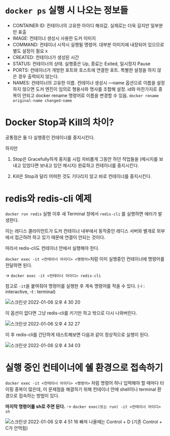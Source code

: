 # `docker ps` 실행 시 나오는 정보들

- CONTAINER ID: 컨테이너의 고유한 아이디 해쉬값. 실제로는 더욱 길지만 일부분만 표출
- IMAGE: 컨테이너 생성시 사용한 도커 이미지
- COMMAND: 컨테이너 시작시 실행될 명령어. 대부분 이미지에 내장되어 있으므로 별도 설정이 필요 x
- CREATED: 컨테이너가 생성된 시간
- STATUS: 컨테이너의 상태. 실행중은 Up, 종료는 Exited, 일시정지 Pause
- PORTS: 컨테이너가 개방한 포트와 호스트에 연결한 포트. 특별한 설정을 하지 않은 경우 출력되지 않는다.
- NAMES: 컨테이너의 고유한 이름. 컨테이너 생성시 —name 옵션으로 이름을 설정하지 않으면 도커 엔진이 임의로 형용사와 명사를 조합해 설정. id와 마찬가지로 중복이 안되고 docker rename 명령어로 이름을 변경할 수 있음.
  `docker rename original-name changed-name`

# Docker Stop과 Kill의 차이?

공통점은 둘 다 실행중인 컨테이너를 중지시킨다.

하지만

1. Stop은 Gracefully하게 중지를 시킴
   자비롭게 그동안 하던 작업들을 (메시지를 보내고 있었다면 보내고 있던 메시지) 완료하고 컨테이너를 중지시킨다.

2. Kill은 Stop과 달리 어떠한 것도 기다리지 않고 바로 컨테이너를 중지시킨다.

# redis와 redis-cli 예제

`docker run redis` 실행 이후 새 Terminal 창에서 `redis-cli` 를 실행하면 에러가 발생한다.

이는 레디스 클라이언트가 도커 컨테이너 내부에서 동작중인 레디스 서버와 별개로 외부에서 접근하려 하고 있기 때문에 연결이 안되는 것이다.

따라서 redis-cli도 컨테이너 안에서 실행해야 한다.

`docker exec -it <컨테이너 아이디> <명령어>`처럼 이미 실행중인 컨테이너에 명령어를 전달하면 된다.

-> `docker exec -it <컨테이너 아이디> redis-cli`

참고로 `-it`을 붙여줘야 명령어를 실행한 후 계속 명령어를 적을 수 있다.
(-i : interactive, -t : terminal)

![스크린샷 2022-01-06 오후 4 30 20](https://user-images.githubusercontent.com/60968342/148349381-feb5a1ab-47fe-40fd-9252-e8e99cf71e91.png)

이 옵션이 없다면 그냥 redis-cli를 키기만 하고 밖으로 다시 나와버린다.

![스크린샷 2022-01-06 오후 4 32 27](https://user-images.githubusercontent.com/60968342/148349396-bd3bf77d-6033-4c45-a02c-6ef3881819e0.png)

이 후 redis-cli를 간단하게 테스트해보면 다음과 같이 정상적으로 실행이 된다.

![스크린샷 2022-01-06 오후 4 34 03](https://user-images.githubusercontent.com/60968342/148349405-23e74e30-edfc-474c-8233-2adf1458f859.png)

# 실행 중인 컨테이너에 쉘 환경으로 접속하기

`docker exec -it <컨테이너 아이디> <명령어>` 처럼 명령어 하나 입력해야 할 때마다 타이핑 중복이 많은데, 이 문제점을 해결하기 위해 컨테이너 안에 shell이나 terminal 환경으로 접속하는 방법이 있다.

**마지막 명령어를 sh로 주면 된다.**
-> `docker exec(또는 run) -it <컨테이너 아이디> sh`

![스크린샷 2022-01-06 오후 4 51 16](https://user-images.githubusercontent.com/60968342/148349419-7d2c26aa-f129-4517-aadb-f6f4a9a9ae68.png)
빠져 나올때는 Control + D (기존 Control + C가 안먹힘)
